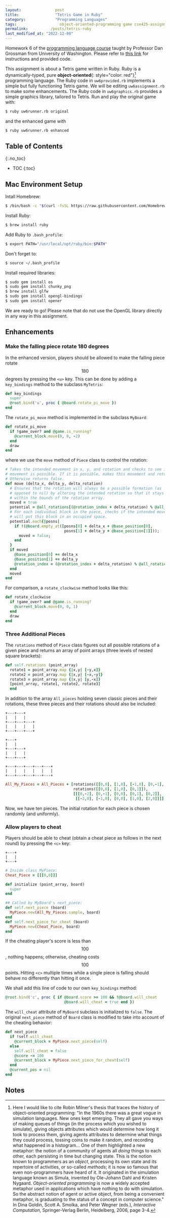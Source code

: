 ```yaml
---
layout: 		      post
title: 			      "Tetris Game in Ruby"
category:		      "Programming Languages"
tags:			        object-oriented-programming game cse425-assignment
permalink:		    /posts/tetris-ruby
last_modified_at: "2022-12-08"
---
```


Homework 6 of the [programming language course](https://www.coursera.org/learn/programming-languages/) taught by Professor Dan Grossman from University of Washington. Please refer to [this link](https://www.coursera.org/learn/programming-languages-part-c/supplement/8lyk9/homework-6-instructions) for instructions and provided code.

<!-- excerpt-end -->

This assignment is about a Tetris game written in Ruby. Ruby is a dynamically-typed, pure **object-oriented**{: style="color: red"}[^1] programming language. The Ruby code in `uw6provided.rb` implements a simple but fully functioning Tetris game. We will be editing `uw6assignment.rb` to make some enhancements. The Ruby code in `uw6graphics.rb` provides a simple graphics library, tailored to Tetris. Run and play the original game with:
```bash
$ ruby uw6runner.rb original
```
and the enhanced game with
```bash
$ ruby uw6runner.rb enhanced
```

## Table of Contents
{:.no_toc}
* TOC 
{:toc}

## Mac Environment Setup

Intall Homebrew:

```bash
$ /bin/bash -c "$(curl -fsSL https://raw.githubusercontent.com/Homebrew/install/master/install.sh)"
```

Install Ruby:

```bash
$ brew install ruby
```

Add Ruby to `.bash_profile`:

```bash
$ export PATH="/usr/local/opt/ruby/bin:$PATH"
```

Don't forget to:

```bash
$ source ~/.bash_profile
```

Install required libraries:

```bash
$ sudo gem install os
$ sudo gem install chunky_png
$ brew install glfw
$ sudo gem install opengl-bindings
$ sudo gem install opener
```

We are ready to go! Please note that do not use the OpenGL library directly in any way in this assignment.

## Enhancements

### Make the falling piece rotate 180 degrees

In the enhanced version, players should be allowed to make the falling piece rotate $$180$$ degrees by pressing the `<u>` key. This can be done by adding a `key_bindings` method to the subclass `MyTetris`:

```ruby
def key_bindings
  super
  @root.bind('u', proc { @board.rotate_pi_move })
end
```

The `rotate_pi_move` method is implemented in the subclass `MyBoard`:

```ruby
def rotate_pi_move
  if !game_over? and @game.is_running?
    @current_block.move(0, 0, -2)
  end
  draw
end
```

where we use the `move` method of `Piece` class to control the rotation:

```ruby
# Takes the intended movement in x, y, and rotation and checks to see if the
# movement is possible. If it is possible, makes this movement and returns true.
# Otherwise returns false.
def move (delta_x, delta_y, delta_rotation)
  # Ensures that the rotation will always be a possible formation (as 
  # opposed to nil) by altering the intended rotation so that it stays 
  # within the bounds of the rotation array.
  moved = true
  potential = @all_rotations[(@rotation_index + delta_rotation) % @all_rotations.size]
  # For each individual block in the piece, checks if the intended move
  # will put this block in an occupied space.
  potential.each{|posns| 
    if !(@board.empty_at([posns[0] + delta_x + @base_position[0],
                          posns[1] + delta_y + @base_position[1]]));
      moved = false;  
    end
  }
  if moved
    @base_position[0] += delta_x
    @base_position[1] += delta_y
    @rotation_index = (@rotation_index + delta_rotation) % @all_rotations.size
  end
  moved
end
```

For comparison, a `rotate_clockwise` method looks like this:

```ruby
def rotate_clockwise
  if !game_over? and @game.is_running?
    @current_block.move(0, 0, 1)
  end
  draw
end
```

### Three Additional Pieces

The `rotations` method of `Piece` class figures out all possible rotations of a given piece and returns an array of point arrays (three levels of nested square brackets):

```ruby
def self.rotations (point_array)
  rotate1 = point_array.map {|x,y| [-y,x]}  
  rotate2 = point_array.map {|x,y| [-x,-y]} 
  rotate3 = point_array.map {|x,y| [y,-x]}  
  [point_array, rotate1, rotate2, rotate3]  
  end
```

In addition to the array `All_pieces` holding seven classic pieces and their rotations, these three pieces and their rotations should also be included:

```text
+---+---+
|   |   |
+---+---+---+
|   |   |   |
+---+---+---+

+---+
|   |
+---+---+
|   |   |
+---+---+

+---+---+---+---+---+
|   |   |   |   |   |
+---+---+---+---+---+
```

```ruby
All_My_Pieces = All_Pieces + [rotations([[0,0], [1,0], [-1,0], [0,-1], [-1,-1]]),
                              rotations([[0,0], [1,0], [0,1]]),
                              [[[0,-2], [0,-1], [0,0], [0,1], [0,2]],
                               [[-2,0], [-1,0], [0,0], [1,0], [2,0]]]]
```

Now, we have ten pieces. The initial rotation for each piece is chosen randomly (and uniformly).

### Allow players to cheat

Players should be able to cheat (obtain a cheat piece as follows in the next round) by pressing the `<c>` key:

```text
+---+
|   |
+---+
```

```ruby
# Inside class MyPiece:
Cheat_Piece = [[[0,0]]]

def initialize (point_array, board)
  super
end

## Called by MyBoard's next_piece:
def self.next_piece (board)
  MyPiece.new(All_My_Pieces.sample, board)
end
def self.next_piece_for_cheat (board)
  MyPiece.new(Cheat_Piece, board)
end
```

If the cheating player's score is less than $$100$$, nothing happens; otherwise, cheating costs $$100$$ points. Hitting `<c>` multiple times while a single piece is falling should behave no differently than hitting it once.

We shall add this line of code to our own `key_bindings` method:

```ruby
@root.bind('c', proc { if @board.score >= 100 && !@board.will_cheat
                          @board.will_cheat = true end })
```

The `will_cheat` attribute of `MyBoard` subclass is initialized to `false`. The original `next_piece` method of `Board` class is modified to take into account of the cheating behavior:

```ruby
def next_piece
  if !self.will_cheat
    @current_block = MyPiece.next_piece(self)
  else
    self.will_cheat = false
    @score -= 100
    @current_block = MyPiece.next_piece_for_cheat(self)
  end
  @current_pos = nil
end
```

## Notes

[^1]: Here I would like to cite Robin Milner's thesis that traces the history of object-oriented programming: "In the 1960s there was a great vogue in simulation languages. New ones kept emerging. They all gave you ways of making queues of things (in the process which you wished to simulate), giving objects attributes which would determine how long it took to process them, giving agents attributes to determine what things they could process, tossing coins to make it random, and recording what happened in a histogram... One of them highlighted a new metaphor: the notion of a community of agents all *doing* things to each other, each persisting in time but changing state. This is the notion known to programmers as an *object*, processing its own state and its repertoire of activities, or so-called *methods*; it is now so famous that even non-programmers have heard of it. It originated in the simulation language known as Simula, invented by Ole-Johann Dahl and Kristen Nygaard. *Object-oriented programming* is now a widely accepted metaphor used in applications which have nothing to do with simulation. So the abstract notion of agent or active object, from being a convenient metaphor, is graduating to the status of a concept in computer science." In Dina Goldin, Scott A. Smolka, and Peter Wegner (eds.), *Interactive Computation*, Springer-Verlag Berlin, Heidelberg, 2006, page 3-4.